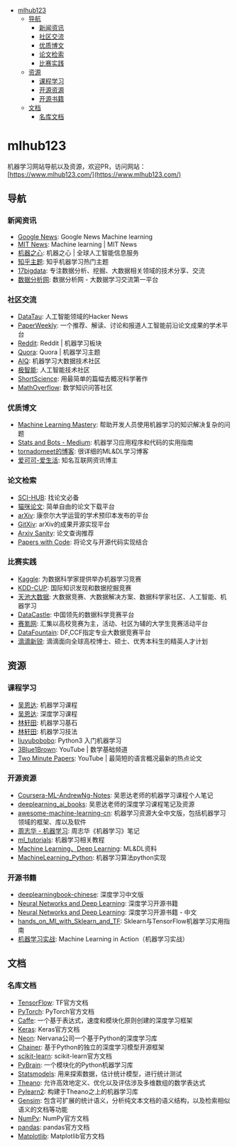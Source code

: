 <!-- @import "[TOC]" {cmd="toc" depthFrom=1 depthTo=6 orderedList=false} -->

<!-- code_chunk_output -->

* [mlhub123](#mlhub123)
	* [导航](#导航)
		* [新闻资讯](#新闻资讯)
		* [社区交流](#社区交流)
		* [优质博文](#优质博文)
		* [论文检索](#论文检索)
		* [比赛实践](#比赛实践)
	* [资源](#资源)
		* [课程学习](#课程学习)
		* [开源资源](#开源资源)
		* [开源书籍](#开源书籍)
	* [文档](#文档)
		* [名库文档](#名库文档)

<!-- /code_chunk_output -->

# mlhub123
机器学习网站导航以及资源，欢迎PR，访问网站：[https://www.mlhub123.com/](https://www.mlhub123.com/)

## 导航

### 新闻资讯

- [Google News](https://news.google.com/topics/CAAqIggKIhxDQkFTRHdvSkwyMHZNREZvZVdoZkVnSmxiaWdBUAE?hl=en-US&gl=US&ceid=US%3Aen): Google News Machine learning
- [MIT News](http://news.mit.edu/topic/machine-learning?from=www.mlhub123.com): Machine learning | MIT News
- [机器之心](https://www.jiqizhixin.com?from=www.mlhub123.com): 机器之心 | 全球人工智能信息服务
- [知乎主题](https://www.zhihu.com/topic/19559450/hot?from=www.mlhub123.com): 知乎机器学习热门主题
- [17bigdata](http://www.17bigdata.com?from=www.mlhub123.com): 专注数据分析、挖掘、大数据相关领域的技术分享、交流
- [数据分析网](https://www.afenxi.com?from=www.mlhub123.com): 数据分析网 - 大数据学习交流第一平台

### 社区交流

- [DataTau](https://www.datatau.com?from=www.mlhub123.com): 人工智能领域的Hacker News
- [PaperWeekly](http://www.paperweekly.site?from=www.mlhub123.com): 一个推荐、解读、讨论和报道人工智能前沿论文成果的学术平台
- [Reddit](https://www.reddit.com/r/MachineLearning/?from=www.mlhub123.com): Reddit | 机器学习板块
- [Quora](https://www.quora.com/pinned/Machine-Learning?from=www.mlhub123.com): Quora | 机器学习主题
- [AIQ](http://www.6aiq.com/?from=www.mlhub123.com): 机器学习大数据技术社区
- [极智能](http://www.ziiai.com/?from=www.mlhub123.com): 人工智能技术社区
- [ShortScience](http://www.shortscience.org?from=www.mlhub123.com): 用最简单的篇幅去概况科学著作
- [MathOverflow](https://mathoverflow.net?from=www.mlhub123.com): 数学知识问答社区

### 优质博文

- [Machine Learning Mastery](https://machinelearningmastery.com/blog?from=www.mlhub123.com): 帮助开发人员使用机器学习的知识解决复杂的问题
- [Stats and Bots - Medium](https://blog.statsbot.co/?from=www.mlhub123.com): 机器学习应用程序和代码的实用指南
- [tornadomeet的博客](https://www.cnblogs.com/tornadomeet/archive/2012/06/24/2560261.html?from=www.mlhub123.com): 很详细的ML&DL学习博客
- [爱可可-爱生活](https://weibo.com/fly51fly?topnav=1&wvr=6&topsug=1): 知名互联网资讯博主

### 论文检索

- [SCI-HUB](https://sci-hub.tw/): 找论文必备
- [猫咪论文](https://lunwen.im/?from=www.mlhub123.com): 简单自由的论文下载平台
- [arXiv](https://arxiv.org/?from=www.mlhub123.com): 康奈尔大学运营的学术预印本发布的平台
- [GitXiv](http://www.gitxiv.com/?from=www.mlhub123.com): arXiv的成果开源实现平台
- [Arxiv Sanity](http://www.arxiv-sanity.com/?from=www.mlhub123.com): 论文查询推荐
- [Papers with Code](https://paperswithcode.com/?from=www.mlhub123.com): 将论文与开源代码实现结合

### 比赛实践

- [Kaggle](https://www.kaggle.com/?from=www.mlhub123.com): 为数据科学家提供举办机器学习竞赛
- [KDD-CUP](http://www.kdd.org/kdd-cup?from=www.mlhub123.com): 国际知识发现和数据挖掘竞赛
- [天池大数据](https://tianchi.aliyun.com/?from=www.mlhub123.com): 大数据竞赛、大数据解决方案、数据科学家社区、人工智能、机器学习
- [DataCastle](http://www.pkbigdata.com/?from=www.mlhub123.com): 中国领先的数据科学竞赛平台
- [赛氪网](http://www.saikr.com/?from=www.mlhub123.com): 汇集以高校竞赛为主，活动、社区为辅的大学生竞赛活动平台
- [DataFountain](http://www.datafountain.cn/#/?from=www.mlhub123.com): DF,CCF指定专业大数据竞赛平台
- [滴滴新锐](http://research.xiaojukeji.com/trainee.html?from=www.mlhub123.com): 滴滴面向全球高校博士、硕士、优秀本科生的精英人才计划

## 资源

### 课程学习

- [吴恩达](http://study.163.com/course/introduction/1004570029.htm): 机器学习课程
- [吴恩达](https://mooc.study.163.com/smartSpec/detail/1001319001.htm): 深度学习课程
- [林轩田](https://www.bilibili.com/video/av12463015/): 机器学习基石
- [林轩田](https://www.bilibili.com/video/av12469267): 机器学习技法
- [liuyubobobo](https://coding.imooc.com/class/169.html): Python3 入门机器学习
- [3Blue1Brown](https://www.youtube.com/channel/UCYO_jab_esuFRV4b17AJtAw): YouTube | 数学基础频道
- [Two Minute Papers](https://www.youtube.com/channel/UCbfYPyITQ-7l4upoX8nvctg): YouTube | 最简短的语言概况最新的热点论文

### 开源资源

- [Coursera-ML-AndrewNg-Notes](https://github.com/fengdu78/Coursera-ML-AndrewNg-Notes): 吴恩达老师的机器学习课程个人笔记
- [deeplearning_ai_books](https://github.com/fengdu78/deeplearning_ai_books): 吴恩达老师的深度学习课程笔记及资源
- [awesome-machine-learning-cn](https://github.com/jobbole/awesome-machine-learning-cn): 机器学习资源大全中文版，包括机器学习领域的框架、库以及软件
- [周志华 - 机器学习](https://github.com/Vay-keen/Machine-learning-learning-notes): 周志华《机器学习》笔记
- [ml_tutorials](https://github.com/MorvanZhou/tutorials): 机器学习相关教程
- [Machine Learning、Deep Learning](https://github.com/ty4z2008/Qix/blob/master/dl.md): ML&DL资料
- [MachineLearning_Python](https://github.com/lawlite19/MachineLearning_Python): 机器学习算法python实现

### 开源书籍

- [deeplearningbook-chinese](https://github.com/exacity/deeplearningbook-chinese): 深度学习中文版
- [Neural Networks and Deep Learning](http://neuralnetworksanddeeplearning.com/index.html): 深度学习开源书籍
- [Neural Networks and Deep Learning](https://github.com/zhanggyb/nndl): 深度学习开源书籍 - 中文
- [hands_on_Ml_with_Sklearn_and_TF](https://github.com/apachecn/hands_on_Ml_with_Sklearn_and_TF): Sklearn与TensorFlow机器学习实用指南
- [机器学习实战](https://github.com/apachecn/MachineLearning): Machine Learning in Action（机器学习实战）

## 文档

### 名库文档

- [TensorFlow](https://www.tensorflow.org/tutorials/): TF官方文档
- [PyTorch](https://pytorch.org/tutorials/): PyTorch官方文档
- [Caffe](http://caffe.berkeleyvision.org/): 一个基于表达式，速度和模块化原则创建的深度学习框架
- [Keras](https://keras.io/): Keras官方文档
- [Neon](http://neon.nervanasys.com/index.html/): Nervana公司一个基于Python的深度学习库
- [Chainer](https://docs.chainer.org/en/stable/): 基于Python的独立的深度学习模型开源框架
- [scikit-learn](http://scikit-learn.org/stable/documentation.html): scikit-learn官方文档
- [PyBrain](http://pybrain.org/docs/): 一个模块化的Python机器学习库
- [Statsmodels](http://www.statsmodels.org/stable/index.html): 用来探索数据，估计统计模型，进行统计测试
- [Theano](http://deeplearning.net/software/theano/): 允许高效地定义、优化以及评估涉及多维数组的数学表达式
- [Pylearn2](http://deeplearning.net/software/pylearn2/): 构建于Theano之上的机器学习库
- [Gensim](https://radimrehurek.com/gensim/index.html): 包含可扩展的统计语义，分析纯文本文档的语义结构，以及检索相似语义的文档等功能
- [NumPy](http://www.numpy.org/): NumPy官方文档
- [pandas](http://pandas.pydata.org/pandas-docs/stable/): pandas官方文档
- [Matplotlib](https://matplotlib.org/tutorials/index.html): Matplotlib官方文档